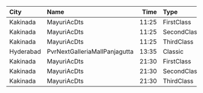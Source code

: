 | City      | Name                          |  Time | Type        | Price | Capacity | Booked |
| :-------- | :---------------------------- | ----: | :---------- | ----: | -------: | -----: |
| Kakinada  | MayuriAcDts                   | 11:25 | FirstClass  |  100₹ |      296 |     94 |
| Kakinada  | MayuriAcDts                   | 11:25 | SecondClass |   60₹ |       48 |     24 |
| Kakinada  | MayuriAcDts                   | 11:25 | ThirdClass  |   40₹ |      100 |    100 |
| Hyderabad | PvrNextGalleriaMallPanjagutta | 13:35 | Classic     |  150₹ |      144 |     18 |
| Kakinada  | MayuriAcDts                   | 21:30 | FirstClass  |  100₹ |      296 |     94 |
| Kakinada  | MayuriAcDts                   | 21:30 | SecondClass |   60₹ |       48 |     24 |
| Kakinada  | MayuriAcDts                   | 21:30 | ThirdClass  |   40₹ |      100 |    100 |